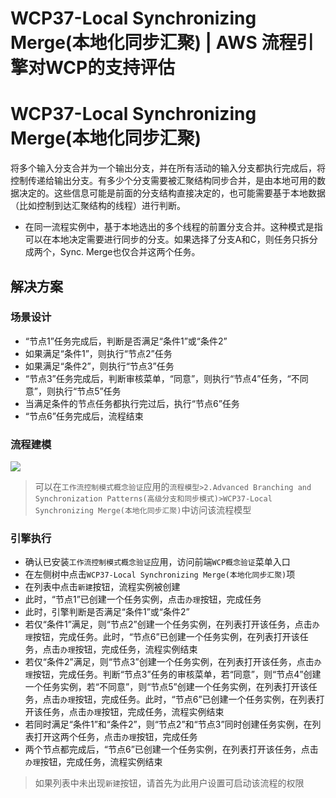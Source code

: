# WCP37-Local Synchronizing Merge(本地化同步汇聚) | AWS 流程引擎对WCP的支持评估

# WCP37-Local Synchronizing Merge(本地化同步汇聚)

将多个输入分支合并为一个输出分支，并在所有活动的输入分支都执行完成后，将控制传递给输出分支。有多少个分支需要被汇聚结构同步合并，是由本地可用的数据决定的。这些信息可能是前面的分支结构直接决定的，也可能需要基于本地数据（比如控制到达汇聚结构的线程）进行判断。

  * 在同一流程实例中，基于本地选出的多个线程的前置分支合并。这种模式是指可以在本地决定需要进行同步的分支。如果选择了分支A和C，则任务只拆分成两个，Sync. Merge也仅合并这两个任务。

## 解决方案

### 场景设计

  * “节点1”任务完成后，判断是否满足“条件1”或“条件2”
  * 如果满足“条件1”，则执行“节点2”任务
  * 如果满足“条件2”，则执行“节点3”任务
  * “节点3”任务完成后，判断审核菜单，“同意”，则执行“节点4”任务，“不同意”，则执行“节点5”任务
  * 当满足条件的节点任务都执行完过后，执行“节点6”任务
  * “节点6”任务完成后，流程结束

### 流程建模

![](https://docs.awspaas.com/reference-guide/aws-paas-wcp-reference-guide/part2/wcp37-process-model.png)

> 可以在`工作流控制模式概念验证`应用的`流程模型>2.Advanced Branching and Synchronization Patterns(高级分支和同步模式)>WCP37-Local Synchronizing Merge(本地化同步汇聚)`中访问该流程模型

### 引擎执行

  * 确认已安装`工作流控制模式概念验证`应用，访问前端`WCP概念验证`菜单入口
  * 在左侧树中点击`WCP37-Local Synchronizing Merge(本地化同步汇聚)`项
  * 在列表中点击`新建`按钮，流程实例被创建
  * 此时，“节点1”已创建一个任务实例，点击`办理`按钮，完成任务
  * 此时，引擎判断是否满足“条件1”或“条件2”
  * 若仅“条件1”满足，则“节点2”创建一个任务实例，在列表打开该任务，点击`办理`按钮，完成任务。此时，“节点6”已创建一个任务实例，在列表打开该任务，点击`办理`按钮，完成任务，流程实例结束
  * 若仅“条件2”满足，则“节点3”创建一个任务实例，在列表打开该任务，点击`办理`按钮，完成任务。判断“节点3”任务的审核菜单，若“同意”，则“节点4”创建一个任务实例，若“不同意”，则“节点5”创建一个任务实例，在列表打开该任务，点击`办理`按钮，完成任务。此时，“节点6”已创建一个任务实例，在列表打开该任务，点击`办理`按钮，完成任务，流程实例结束
  * 若同时满足“条件1”和“条件2”，则“节点2”和“节点3”同时创建任务实例，在列表打开这两个任务，点击`办理`按钮，完成任务
  * 两个节点都完成后，“节点6”已创建一个任务实例，在列表打开该任务，点击`办理`按钮，完成任务，流程实例结束

> 如果列表中未出现`新建`按钮，请首先为此用户设置可启动该流程的权限